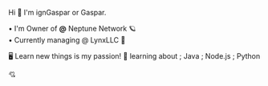 Hi 👋
I'm ignGaspar or Gaspar.

• I'm Owner of **@** Neptune Network 🪐<br>
• Currently managing @ LynxLLC 🌙

🖥 Learn new things is my passion!
🧠 learning about
; Java
; Node.js
; Python 


💘
